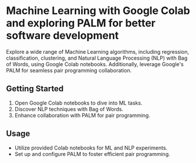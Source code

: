 # Machine Learning with Google Colab and  exploring PALM for better software development

Explore a wide range of Machine Learning algorithms, including regression, classification, clustering, and Natural Language Processing (NLP) with Bag of Words, using Google Colab notebooks. Additionally, leverage Google's PALM for seamless pair programming collaboration.

## Getting Started

1. Open Google Colab notebooks to dive into ML tasks.
2. Discover NLP techniques with Bag of Words.
3. Enhance collaboration with PALM for pair programming.

## Usage

- Utilize provided Colab notebooks for ML and NLP experiments.
- Set up and configure PALM to foster efficient pair programming.
